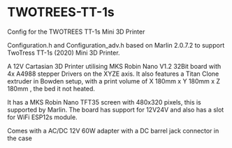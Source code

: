 # TWOTREES-TT-1s
Config for the TWOTREES TT-1s Mini 3D Printer

Configuration.h and Configuration_adv.h based on Marlin 2.0.7.2 to support TwoTress TT-1s (2020) Mini 3D Printer.

A 12V Cartasian 3D Printer utilising MKS Robin Nano V1.2 32Bit board with 4x A4988 stepper Drivers on the XYZE axis. 
It also features a Titan Clone extruder in Bowden setup, with a print volume of X 180mm x Y 180mm x Z 180mm , the bed it not heated.

It has a MKS Robin Nano TFT35 screen with 480x320 pixels, this is supported by Marlin. 
The board has support for 12V24V and also has a slot for WiFi ESP12s module.

Comes with a AC/DC 12V 60W adapter with a DC barrel jack connector in the case
